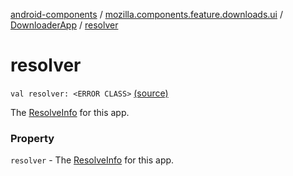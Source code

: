 [android-components](../../index.md) / [mozilla.components.feature.downloads.ui](../index.md) / [DownloaderApp](index.md) / [resolver](./resolver.md)

# resolver

`val resolver: <ERROR CLASS>` [(source)](https://github.com/mozilla-mobile/android-components/blob/master/components/feature/downloads/src/main/java/mozilla/components/feature/downloads/ui/DownloaderApp.kt#L24)

The [ResolveInfo](#) for this app.

### Property

`resolver` - The [ResolveInfo](#) for this app.